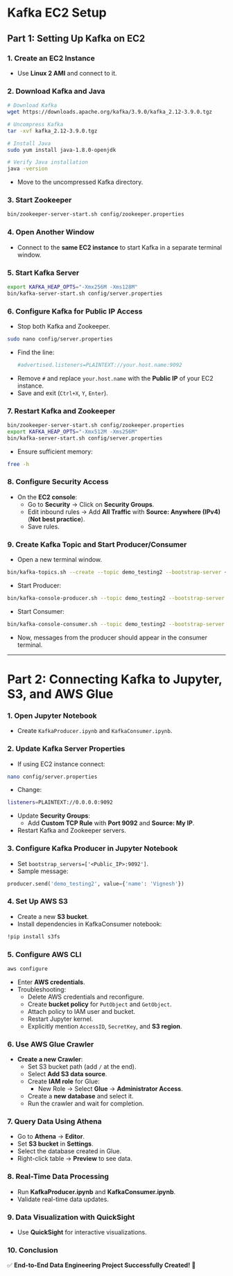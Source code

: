 # Kafka EC2 Setup

## Part 1: Setting Up Kafka on EC2

### 1. Create an EC2 Instance
- Use **Linux 2 AMI** and connect to it.

### 2. Download Kafka and Java
```sh
# Download Kafka
wget https://downloads.apache.org/kafka/3.9.0/kafka_2.12-3.9.0.tgz

# Uncompress Kafka
tar -xvf kafka_2.12-3.9.0.tgz

# Install Java
sudo yum install java-1.8.0-openjdk

# Verify Java installation
java -version
```
- Move to the uncompressed Kafka directory.

### 3. Start Zookeeper
```sh
bin/zookeeper-server-start.sh config/zookeeper.properties
```

### 4. Open Another Window
- Connect to the **same EC2 instance** to start Kafka in a separate terminal window.

### 5. Start Kafka Server
```sh
export KAFKA_HEAP_OPTS="-Xmx256M -Xms128M"
bin/kafka-server-start.sh config/server.properties
```

### 6. Configure Kafka for Public IP Access
- Stop both Kafka and Zookeeper.
```sh
sudo nano config/server.properties
```
- Find the line:
  ```sh
  #advertised.listeners=PLAINTEXT://your.host.name:9092
  ```
- Remove `#` and replace `your.host.name` with the **Public IP** of your EC2 instance.
- Save and exit (`Ctrl+X`, `Y`, `Enter`).

### 7. Restart Kafka and Zookeeper
```sh
bin/zookeeper-server-start.sh config/zookeeper.properties
export KAFKA_HEAP_OPTS="-Xmx512M -Xms256M"
bin/kafka-server-start.sh config/server.properties
```
- Ensure sufficient memory:
```sh
free -h
```

### 8. Configure Security Access
- On the **EC2 console**:
  - Go to **Security** → Click on **Security Groups**.
  - Edit inbound rules → Add **All Traffic** with **Source: Anywhere (IPv4)** (**Not best practice**).
  - Save rules.

### 9. Create Kafka Topic and Start Producer/Consumer
- Open a new terminal window.
```sh
bin/kafka-topics.sh --create --topic demo_testing2 --bootstrap-server <Public_IP>:9092 --replication-factor 1 --partitions 1
```
- Start Producer:
```sh
bin/kafka-console-producer.sh --topic demo_testing2 --bootstrap-server <Public_IP>:9092
```
- Start Consumer:
```sh
bin/kafka-console-consumer.sh --topic demo_testing2 --bootstrap-server <Public_IP>:9092
```
- Now, messages from the producer should appear in the consumer terminal.

---

# Part 2: Connecting Kafka to Jupyter, S3, and AWS Glue

### 1. Open Jupyter Notebook
- Create `KafkaProducer.ipynb` and `KafkaConsumer.ipynb`.

### 2. Update Kafka Server Properties
- If using EC2 instance connect:
```sh
nano config/server.properties
```
- Change:
```sh
listeners=PLAINTEXT://0.0.0.0:9092
```
- Update **Security Groups**:
  - Add **Custom TCP Rule** with **Port 9092** and **Source: My IP**.
- Restart Kafka and Zookeeper servers.

### 3. Configure Kafka Producer in Jupyter Notebook
- Set `bootstrap_servers=['<Public_IP>:9092']`.
- Sample message:
```python
producer.send('demo_testing2', value={'name': 'Vignesh'})
```

### 4. Set Up AWS S3
- Create a new **S3 bucket**.
- Install dependencies in KafkaConsumer notebook:
```sh
!pip install s3fs
```

### 5. Configure AWS CLI
```sh
aws configure
```
- Enter **AWS credentials**.
- Troubleshooting:
  - Delete AWS credentials and reconfigure.
  - Create **bucket policy** for `PutObject` and `GetObject`.
  - Attach policy to IAM user and bucket.
  - Restart Jupyter kernel.
  - Explicitly mention `AccessID`, `SecretKey`, and **S3 region**.

### 6. Use AWS Glue Crawler
- **Create a new Crawler**:
  - Set S3 bucket path (add `/` at the end).
  - Select **Add S3 data source**.
  - Create **IAM role** for Glue:
    - New Role → Select **Glue** → **Administrator Access**.
  - Create a **new database** and select it.
  - Run the crawler and wait for completion.

### 7. Query Data Using Athena
- Go to **Athena** → **Editor**.
- Set **S3 bucket** in **Settings**.
- Select the database created in Glue.
- Right-click table → **Preview** to see data.

### 8. Real-Time Data Processing
- Run **KafkaProducer.ipynb** and **KafkaConsumer.ipynb**.
- Validate real-time data updates.

### 9. Data Visualization with QuickSight
- Use **QuickSight** for interactive visualizations.

### 10. Conclusion
✅ **End-to-End Data Engineering Project Successfully Created!** 🎉
